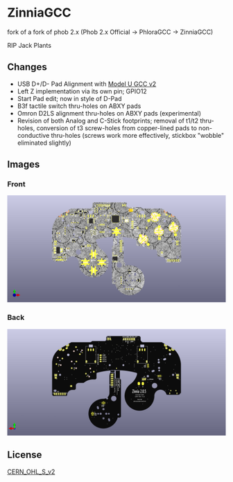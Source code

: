 # ZinniaGCC

fork of a fork of phob 2.x (Phob 2.x Official -> PhloraGCC -> ZinniaGCC)

RIP Jack Plants 

## Changes

* USB D+/D- Pad Alignment with [Model U GCC v2](https://github.com/plants-tech/Model-U-GCC-V2)
* Left Z implementation via its own pin; GPIO12
* Start Pad edit; now in style of D-Pad 
* B3f tactile switch thru-holes on ABXY pads
* Omron D2LS alignment thru-holes on ABXY pads (experimental)
* Revision of both Analog and C-Stick footprints; removal of t1/t2 thru-holes, conversion of t3 screw-holes from copper-lined pads to non-conductive thru-holes (screws work more effectively, stickbox "wobble" eliminated slightly)

## Images

### Front
![image](https://github.com/plants-tech/Zinnia/blob/master/PCB/Images/Zinnia2_0_5_front.png?raw=true)

### Back
![image](https://github.com/plants-tech/Zinnia/blob/master/PCB/Images/Zinnia2_0_5_back.png?raw=true)

## License

[CERN_OHL_S_v2](https://ohwr.org/cern_ohl_s_v2.txt)

